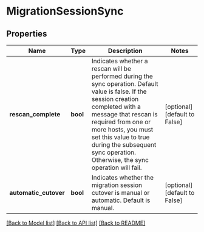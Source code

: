 # MigrationSessionSync

## Properties
Name | Type | Description | Notes
------------ | ------------- | ------------- | -------------
**rescan_complete** | **bool** | Indicates whether a rescan will be performed during the sync operation. Default value is false. If the session creation completed with a message that rescan is required from one or more hosts, you must set this value to true during the subsequent sync operation. Otherwise, the sync operation will fail. | [optional] [default to False]
**automatic_cutover** | **bool** | Indicates whether the migration session cutover is manual or automatic. Default is manual. | [optional] [default to False]

[[Back to Model list]](../README.md#documentation-for-models) [[Back to API list]](../README.md#documentation-for-api-endpoints) [[Back to README]](../README.md)


